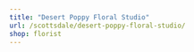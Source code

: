 ```yaml
---
title: "Desert Poppy Floral Studio"
url: /scottsdale/desert-poppy-floral-studio/
shop: florist
---
```

